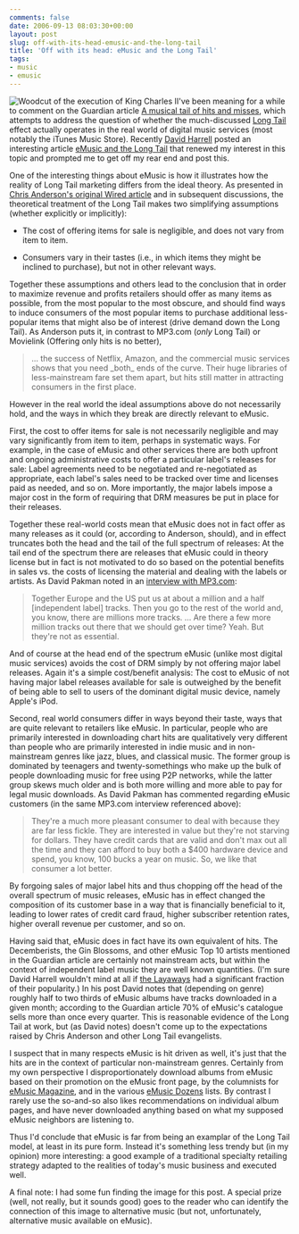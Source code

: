 ```yaml
---
comments: false
date: 2006-09-13 08:03:30+00:00
layout: post
slug: off-with-its-head-emusic-and-the-long-tail
title: 'Off with its head: eMusic and the Long Tail'
tags:
- music
- emusic
---
```


![Woodcut of the execution of King Charles I](http://www.swindleeeee.com/wp-content/execution-of-king-charles.png)I've been meaning for a while to comment on the Guardian article [A musical tail of hits and misses](http://technology.guardian.co.uk/weekly/story/0,,1851309,00.html), which attempts to address the question of whether the much-discussed [Long Tail](http://en.wikipedia.org/wiki/Long_tail) effect actually operates in the real world of digital music services (most notably the iTunes Music Store). Recently [David Harrell](http://digitalaudioinsider.blogspot.com/) posted an interesting article [eMusic and the Long Tail](http://digitalaudioinsider.blogspot.com/2006/09/long-tail-of-emusic.html) that renewed my interest in this topic and prompted me to get off my rear end and post this.

One of the interesting things about eMusic is how it illustrates how the reality of Long Tail marketing differs from the ideal theory. As presented in [Chris Anderson's original Wired article](http://www.wired.com/wired/archive/12.10/tail.html) and in subsequent discussions, the theoretical treatment of the Long Tail makes two simplifying assumptions (whether explicitly or implicitly):



	
  * The cost of offering items for sale is negligible, and does not vary from item to item.

	
  * Consumers vary in their tastes (i.e., in which items they might be inclined to purchase), but not in other relevant ways.


Together these assumptions and others lead to the conclusion that in order to maximize revenue and profits retailers should offer as many items as possible, from the most popular to the most obscure, and should find ways to induce consumers of the most popular items to purchase additional less-popular items that might also be of interest (drive demand down the Long Tail). As Anderson puts it, in contrast to MP3.com (_only_ Long Tail) or Movielink (Offering only hits is no better),


<blockquote>... the success of Netflix, Amazon, and the commercial music services shows that you need _both_ ends of the curve. Their huge libraries of less-mainstream fare set them apart, but hits still matter in attracting consumers in the first place.</blockquote>


However in the real world the ideal assumptions above do not necessarily hold, and the ways in which they break are directly relevant to eMusic.

First, the cost to offer items for sale is not necessarily negligible and may vary significantly from item to item, perhaps in systematic ways. For example, in the case of eMusic and other services there are both upfront and ongoing administrative costs to offer a particular label's releases for sale: Label agreements need to be negotiated and re-negotiated as appropriate, each label's sales need to be tracked over time and licenses paid as needed, and so on. More importantly, the major labels impose a major cost in the form of requiring that DRM measures be put in place for their releases.

Together these real-world costs mean that eMusic does not in fact offer as many releases as it could (or, according to Anderson, should), and in effect truncates both the head and the tail of the full spectrum of releases: At the tail end of the spectrum there are releases that eMusic could in theory license but in fact is not motivated to do so based on the potential benefits in sales vs. the costs of licensing the material and dealing with the labels or artists. As David Pakman noted in an [interview with MP3.com](http://www.mp3.com/news/stories/3039.html):


<blockquote>Together Europe and the US put us at about a million and a half [independent label] tracks. Then you go to the rest of the world and, you know, there are millions more tracks. ... Are there a few more million tracks out there that we should get over time? Yeah. But they're not as essential.</blockquote>


And of course at the head end of the spectrum eMusic (unlike most digital music services) avoids the cost of DRM simply by not offering major label releases. Again it's a simple cost/benefit analysis: The cost to eMusic of not having major label releases available for sale is outweighed by the benefit of being able to sell to users of the dominant digital music device, namely Apple's iPod.

Second, real world consumers differ in ways beyond their taste, ways that are quite relevant to retailers like eMusic. In particular, people who are primarily interested in downloading chart hits are qualitatively very different than people who are primarily interested in indie music and in non-mainstream genres like jazz, blues, and classical music. The former group is dominated by teenagers and twenty-somethings who make up the bulk of people downloading music for free using P2P networks, while the latter group skews much older and is both more willing and more able to pay for legal music downloads. As David Pakman has commented regarding eMusic customers (in the same MP3.com interview referenced above):


<blockquote>They're a much more pleasant consumer to deal with because they are far less fickle. They are interested in value but they're not starving for dollars. They have credit cards that are valid and don't max out all the time and they can afford to buy both a $400 hardware device and spend, you know, 100 bucks a year on music. So, we like that consumer a lot better.</blockquote>


By forgoing sales of major label hits and thus chopping off the head of the overall spectrum of music releases, eMusic has in effect changed the composition of its customer base in a way that is financially beneficial to it, leading to lower rates of credit card fraud, higher subscriber retention rates, higher overall revenue per customer, and so on.

Having said that, eMusic does in fact have its own equivalent of hits. The Decemberists, the Gin Blossoms, and other eMusic Top 10 artists mentioned in the Guardian article are certainly not mainstream acts, but within the context of independent label music they are well known quantities. (I'm sure David Harrell wouldn't mind at all if [the Layaways](http://www.thelayaways.com/) had a significant fraction of their popularity.) In his post David notes that (depending on genre) roughly half to two thirds of eMusic albums have tracks downloaded in a given month; according to the Guardian article 70% of eMusic's catalogue sells more than once every quarter. This is reasonable evidence of the Long Tail at work, but (as David notes) doesn't come up to the expectations raised by Chris Anderson and other Long Tail evangelists.

I suspect that in many respects eMusic is hit driven as well, it's just that the hits are in the context of particular non-mainstream genres. Certainly from my own perspective I disproportionately download albums from eMusic based on their promotion on the eMusic front page, by the columnists for [eMusic Magazine](http://www.emusic.com/magazine/cover.html), and in the various [eMusic Dozens](http://www.emusic.com/features/hub/dozens/index.html) lists. By contrast I rarely use the so-and-so also likes recommendations on individual album pages, and have never downloaded anything based on what my supposed eMusic neighbors are listening to.

Thus I'd conclude that eMusic is far from being an examplar of the Long Tail model, at least in its pure form. Instead it's something less trendy but (in my opinion) more interesting: a good example of a traditional specialty retailing strategy adapted to the realities of today's music business and executed well.

A final note: I had some fun finding the image for this post. A special prize (well, not really, but it sounds good) goes to the reader who can identify the connection of this image to alternative music (but not, unfortunately, alternative music available on eMusic).
